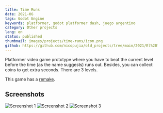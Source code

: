 ```yaml
---
title: Time Runs
date: 2021-06
tags: Godot Engine
keywords: platformer, godot platformer dash, juego argentino
category: Other projects
lang: en
status: published
thumbnail: images/projects/time-runs/icon.png
github: https://github.com/nicopujia/old_projects/tree/main/2021/El%20tiempo%20corre
---
```


Platformer video game prototype where you have to beat the current level before the time (as the name suggests) runs out. Besides, you can collect coins to get extra seconds. There are 3 levels.

This game has a [remake]({filename}/jueguito-piola.md).

## Screenshots

![Screenshot 1]({static}/images/projects/time-runs/1.jpg)
![Screenshot 2]({static}/images/projects/time-runs/2.jpg)
![Screenshot 3]({static}/images/projects/time-runs/3.jpg)
